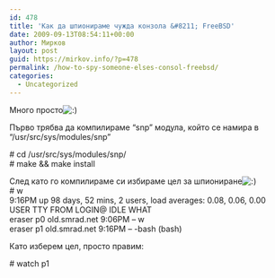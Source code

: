```yaml
---
id: 478
title: 'Kак да шпионираме чужда конзола &#8211; FreeBSD'
date: 2009-09-13T08:54:11+00:00
author: Мирков
layout: post
guid: https://mirkov.info/?p=478
permalink: /how-to-spy-someone-elses-consol-freebsd/
categories:
  - Uncategorized
---
```

Много просто<img src='https://mirkov.info/wp-includes/images/blank.gif' alt=':)' class='wp-smiley smiley-2' /> 

Първо трябва да компилираме &#8220;snp&#8221; модула, който се намира в &#8220;/usr/src/sys/modules/snp&#8221;

\# cd /usr/src/sys/modules/snp/  
\# make && make install

След като го компилираме си избираме цел за шпиониране<img src='https://mirkov.info/wp-includes/images/blank.gif' alt=':)' class='wp-smiley smiley-2' />  
\# w  
9:16PM up 98 days, 52 mins, 2 users, load averages: 0.08, 0.06, 0.00  
USER TTY FROM LOGIN@ IDLE WHAT  
eraser p0 old.smrad.net 9:06PM &#8211; w  
eraser p1 old.smrad.net 9:16PM &#8211; -bash (bash)

Като изберем цел, просто правим:

\# watch p1